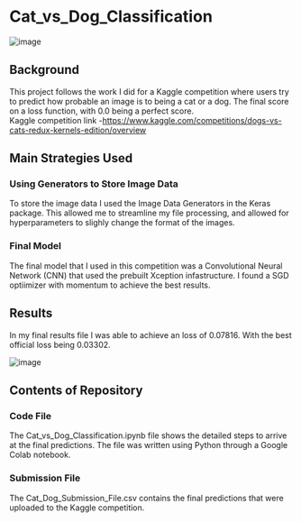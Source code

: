# Cat_vs_Dog_Classification

![image](https://user-images.githubusercontent.com/45641348/168451814-7a2710e2-d1a6-4a9b-b948-80364b613d26.png)


## Background
This project follows the work I did for a Kaggle competition where users try to predict how probable an image is to being a cat or a dog. The final score on a loss function, with 0.0 being a perfect score. \
Kaggle competition link -https://www.kaggle.com/competitions/dogs-vs-cats-redux-kernels-edition/overview

## Main Strategies Used

### Using Generators to Store Image Data
To store the image data I used the Image Data Generators in the Keras package. This allowed me to streamline my file processing, and allowed for hyperparameters to slighly change the format of the images. 

### Final Model
The final model that I used in this competition was a Convolutional Neural Network (CNN) that used the prebuilt Xception infastructure. I found a SGD optiimizer with momentum to achieve the best results. 


## Results
In my final results file I was able to achieve an loss of 0.07816. With the best official loss being 0.03302.

![image](https://user-images.githubusercontent.com/45641348/168451611-86d097ca-a81a-4878-bdc1-babffde8fb75.png)

## Contents of Repository

### Code File
The Cat_vs_Dog_Classification.ipynb file shows the detailed steps to arrive at the final predictions. The file was written using Python through a Google Colab notebook.

### Submission File 
The Cat_Dog_Submission_File.csv contains the final predictions that were uploaded to the Kaggle competition. 


